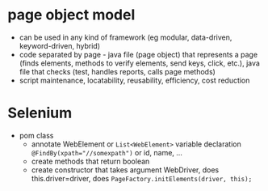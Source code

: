 # page object model
* can be used in any kind of framework (eg modular, data-driven, keyword-driven, hybrid)
* code separated by page - java file (page object) that represents a page (finds elements, methods to verify elements, send keys, click, etc.), java file that checks (test, handles reports, calls page methods)
* script maintenance, locatability, reusability, efficiency, cost reduction

# Selenium
* pom class
  * annotate WebElement or `List<WebElement>` variable declaration `@FindBy(xpath="//somexpath")` or id, name, ...
  * create methods that return boolean
  * create constructor that takes argument WebDriver, does this.driver=driver, does `PageFactory.initElements(driver, this);`
